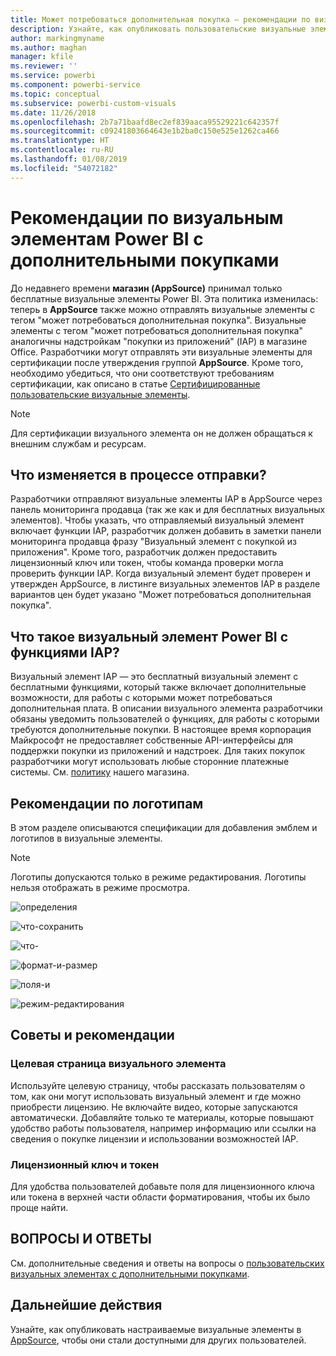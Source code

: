 ```yaml
---
title: Может потребоваться дополнительная покупка — рекомендации по визуальным элементам Power BI
description: Узнайте, как опубликовать пользовательские визуальные элементы в AppSource, чтобы они стали доступными для приобретения другими пользователями.
author: markingmyname
ms.author: maghan
manager: kfile
ms.reviewer: ''
ms.service: powerbi
ms.component: powerbi-service
ms.topic: conceptual
ms.subservice: powerbi-custom-visuals
ms.date: 11/26/2018
ms.openlocfilehash: 2b7a71baafd8ec2ef839aaca95529221c642357f
ms.sourcegitcommit: c09241803664643e1b2ba0c150e525e1262ca466
ms.translationtype: HT
ms.contentlocale: ru-RU
ms.lasthandoff: 01/08/2019
ms.locfileid: "54072182"
---
```

# <a name="guidelines-for-power-bi-visuals-with-additional-purchases"></a>Рекомендации по визуальным элементам Power BI с дополнительными покупками

До недавнего времени **магазин (AppSource)** принимал только бесплатные визуальные элементы Power BI. Эта политика изменилась: теперь в **AppSource** также можно отправлять визуальные элементы с тегом "может потребоваться дополнительная покупка". Визуальные элементы с тегом "может потребоваться дополнительная покупка" аналогичны надстройкам "покупки из приложений" (IAP) в магазине Office. Разработчики могут отправлять эти визуальные элементы для сертификации после утверждения группой **AppSource**. Кроме того, необходимо убедиться, что они соответствуют требованиям сертификации, как описано в статье [Сертифицированные пользовательские визуальные элементы](../power-bi-custom-visuals-certified.md).

> [!Note]
> Для сертификации визуального элемента он не должен обращаться к внешним службам и ресурсам.

## <a name="whats-changing-in-the-submission-process"></a>Что изменяется в процессе отправки?

Разработчики отправляют визуальные элементы IAP в AppSource через панель мониторинга продавца (так же как и для бесплатных визуальных элементов). Чтобы указать, что отправляемый визуальный элемент включает функции IAP, разработчик должен добавить в заметки панели мониторинга продавца фразу "Визуальный элемент с покупкой из приложения". Кроме того, разработчик должен предоставить лицензионный ключ или токен, чтобы команда проверки могла проверить функции IAP. Когда визуальный элемент будет проверен и утвержден AppSource, в листинге визуальных элементов IAP в разделе вариантов цен будет указано "Может потребоваться дополнительная покупка".

## <a name="what-is-a-power-bi-visual-with-iap-features"></a>Что такое визуальный элемент Power BI с функциями IAP?

Визуальный элемент IAP — это бесплатный визуальный элемент с бесплатными функциями, который также включает дополнительные возможности, для работы с которыми может потребоваться дополнительная плата. В описании визуального элемента разработчики обязаны уведомить пользователей о функциях, для работы с которыми требуются дополнительные покупки. В настоящее время корпорация Майкрософт не предоставляет собственные API-интерфейсы для поддержки покупки из приложений и надстроек. Для таких покупок разработчики могут использовать любые сторонние платежные системы. См. [политику](https://docs.microsoft.com/office/dev/store/validation-policies#2-apps-or-add-ins-can-display-certain-ads) нашего магазина.

## <a name="logo-guidelines"></a>Рекомендации по логотипам

В этом разделе описываются спецификации для добавления эмблем и логотипов в визуальные элементы.

> [!NOTE]
> Логотипы допускаются только в режиме редактирования. Логотипы нельзя отображать в режиме просмотра.

![определения](media/office-store-in-app-purchase-visual-guidelines/definitions.png)

![что-сохранить](media/office-store-in-app-purchase-visual-guidelines/things-to-keep-in-mind.png)

![что-](media/office-store-in-app-purchase-visual-guidelines/things-to-avoid.png)

![формат-и-размер ](media/office-store-in-app-purchase-visual-guidelines/size-and-format.png)

![поля-и](media/office-store-in-app-purchase-visual-guidelines/margins-and-sizes.png)

![режим-редактирования](media/office-store-in-app-purchase-visual-guidelines/logos-in-edit-mode.png)

## <a name="best-practices"></a>Советы и рекомендации

### <a name="visual-landing-page"></a>Целевая страница визуального элемента

Используйте целевую страницу, чтобы рассказать пользователям о том, как они могут использовать визуальный элемент и где можно приобрести лицензию. Не включайте видео, которые запускаются автоматически. Добавляйте только те материалы, которые повышают удобство работы пользователя, например информацию или ссылки на сведения о покупке лицензии и использовании возможностей IAP.

### <a name="license-key-and-token"></a>Лицензионный ключ и токен

Для удобства пользователей добавьте поля для лицензионного ключа или токена в верхней части области форматирования, чтобы их было проще найти.

## <a name="faq"></a>ВОПРОСЫ И ОТВЕТЫ

См. дополнительные сведения и ответы на вопросы о [пользовательских визуальных элементах с дополнительными покупками](https://docs.microsoft.com/en-us/power-bi/power-bi-custom-visuals-faq#visuals-with-additional-purchases).

## <a name="next-steps"></a>Дальнейшие действия

Узнайте, как опубликовать настраиваемые визуальные элементы в [AppSource](office-store.md), чтобы они стали доступными для других пользователей.
